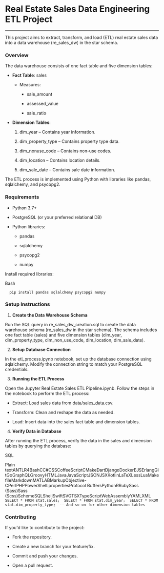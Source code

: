 # Real Estate Sales Data Engineering ETL Project
----------------------------------------------

This project aims to extract, transform, and load (ETL) real estate sales data into a data warehouse (re\_sales\_dw) in the star schema.

### Overview

The data warehouse consists of one fact table and five dimension tables:

*   **Fact Table**: sales
    
    *   Measures:
        
        *   sale\_amount
            
        *   assessed\_value
            
        *   sale\_ratio
            
*   **Dimension Tables**:
    
    1.  dim\_year – Contains year information.
        
    2.  dim\_property\_type – Contains property type data.
        
    3.  dim\_nonuse\_code – Contains non-use codes.
        
    4.  dim\_location – Contains location details.
        
    5.  dim\_sale\_date – Contains sale date information.
        

The ETL process is implemented using Python with libraries like pandas, sqlalchemy, and psycopg2.

### Requirements

*   Python 3.7+
    
*   PostgreSQL (or your preferred relational DB)
    
*   Python libraries:
    
    *   pandas
        
    *   sqlalchemy
        
    *   psycopg2
        
    *   numpy
        

Install required libraries:

Bash

`   pip install pandas sqlalchemy psycopg2 numpy   `

### Setup Instructions

1.  **Create the Data Warehouse Schema**
    

Run the SQL query in re_sales_dw_creation.sql to create the data warehouse schema (re\_sales\_dw in the star schema). The schema includes one fact table (sales) and five dimension tables (dim\_year, dim\_property\_type, dim\_non\_use\_code, dim\_location, dim\_sale\_date).

2.  **Setup Database Connection**
    

In the etl\_process.ipynb notebook, set up the database connection using sqlalchemy. Modify the connection string to match your PostgreSQL credentials.

3.  **Running the ETL Process**
    

Open the Jupyter Real Estate Sales ETL Pipeline.ipynb. Follow the steps in the notebook to perform the ETL process:

*   Extract: Load sales data from data/sales\_data.csv.
    
*   Transform: Clean and reshape the data as needed.
    
*   Load: Insert data into the sales fact table and dimension tables.
    

4.  **Verify Data in Database**
    

After running the ETL process, verify the data in the sales and dimension tables by querying the database:

SQL

Plain textANTLR4BashCC#CSSCoffeeScriptCMakeDartDjangoDockerEJSErlangGitGoGraphQLGroovyHTMLJavaJavaScriptJSONJSXKotlinLaTeXLessLuaMakefileMarkdownMATLABMarkupObjective-CPerlPHPPowerShell.propertiesProtocol BuffersPythonRRubySass (Sass)Sass (Scss)SchemeSQLShellSwiftSVGTSXTypeScriptWebAssemblyYAMLXML`   SELECT * FROM stat.sales;  SELECT * FROM stat.dim_year;  SELECT * FROM stat.dim_property_type;  -- And so on for other dimension tables   `

### Contributing

If you'd like to contribute to the project:

*   Fork the repository.
    
*   Create a new branch for your feature/fix.
    
*   Commit and push your changes.
    
*   Open a pull request.
